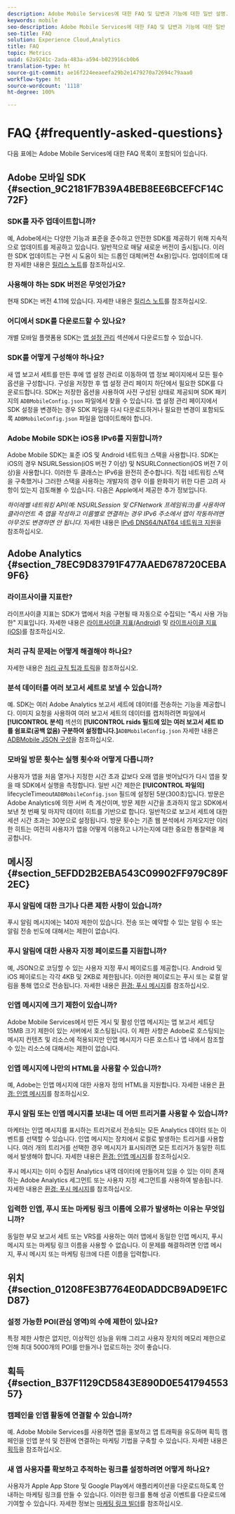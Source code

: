 ```yaml
---
description: Adobe Mobile Services에 대한 FAQ 및 답변과 기능에 대한 일반 설명.
keywords: mobile
seo-description: Adobe Mobile Services에 대한 FAQ 및 답변과 기능에 대한 일반 설명.
seo-title: FAQ
solution: Experience Cloud,Analytics
title: FAQ
topic: Metrics
uuid: 62a9241c-2ada-483a-a594-b023916cb0b6
translation-type: ht
source-git-commit: ae16f224eeaeefa29b2e1479270a72694c79aaa0
workflow-type: ht
source-wordcount: '1118'
ht-degree: 100%

---
```



# FAQ {#frequently-asked-questions}

다음 표에는 Adobe Mobile Services에 대한 FAQ 목록이 포함되어 있습니다.

## Adobe 모바일 SDK {#section_9C2181F7B39A4BEB8EE6BCEFCF14C72F}

### SDK를 자주 업데이트합니까?

예, Adobe에서는 다양한 기능과 표준을 준수하고 안전한 SDK를 제공하기 위해 지속적으로 업데이트를 제공하고 있습니다. 일반적으로 매달 새로운 버전이 출시됩니다. 이러한 SDK 업데이트는 구현 시 도움이 되는 드롭인 대체(버전 4x용)입니다. 업데이트에 대한 자세한 내용은 [릴리스 노트](https://docs.adobe.com/content/help/ko-KR/release-notes/experience-cloud/current.html)를 참조하십시오.

### 사용해야 하는 SDK 버전은 무엇인가요?

현재 SDK는 버전 4.11에 있습니다. 자세한 내용은 [릴리스 노트](https://docs.adobe.com/content/help/ko-KR/release-notes/experience-cloud/current.html)를 참조하십시오.

### 어디에서 SDK를 다운로드할 수 있나요?

개별 모바일 플랫폼용 SDK는 [앱 설정 관리](/help/using/c-manage-app-settings/c-manage-app-settings.md) 섹션에서 다운로드할 수 있습니다.

### SDK를 어떻게 구성해야 하나요?

새 앱 보고서 세트를 만든 후에 앱 설정 관리로 이동하여 앱 정보 페이지에서 모든 필수 옵션을 구성합니다. 구성을 저장한 후 앱 설정 관리 페이지 하단에서 필요한 SDK를 다운로드합니다. SDK는 저장한 옵션을 사용하여 사전 구성된 상태로 제공되며 SDK 패키지의 `ADBMobileConfig.json` 파일에서 찾을 수 있습니다. 앱 설정 관리 페이지에서 SDK 설정을 변경하는 경우 SDK 파일을 다시 다운로드하거나 필요한 변경이 포함되도록 `ADBMobileConfig.json` 파일을 업데이트해야 합니다.

### Adobe Mobile SDK는 iOS용 IPv6를 지원합니까?

Adobe Mobile SDK는 표준 iOS 및 Android 네트워크 스택을 사용합니다. SDK는 iOS의 경우 NSURLSession(iOS 버전 7 이상) 및 NSURLConnection(iOS 버전 7 이상)을 사용합니다. 이러한 두 클래스는 IPv6을 완전히 준수합니다. 직접 네트워킹 스택을 구축했거나 그러한 스택을 사용하는 개발자의 경우 이를 완화하기 위한 다른 고려 사항이 있는지 검토해볼 수 있습니다. 다음은 Apple에서 제공한 추가 정보입니다.

*하이레벨 네트워킹 API(예: NSURLSession 및 CFNetwork 프레임워크)를 사용하여 클라이언트 측 앱을 작성하고 이름별로 연결하는 경우 IPv6 주소에서 앱이 작동하려면 아무것도 변경하면 안 됩니다.* 자세한 내용은 [IPv6 DNS64/NAT64 네트워크 지원](https://developer.apple.com/library/content/documentation/NetworkingInternetWeb/Conceptual/NetworkingOverview/UnderstandingandPreparingfortheIPv6Transition/UnderstandingandPreparingfortheIPv6Transition.html#__/apple_ref/doc/uid/TP40010220-CH213-SW1)을 참조하십시오.


## Adobe Analytics {#section_78EC9D83791F477AAED678720CEBA9F6}

### 라이프사이클 지표란?

라이프사이클 지표는 SDK가 앱에서 처음 구현될 때 자동으로 수집되는 &quot;즉시 사용 가능한&quot; 지표입니다. 자세한 내용은 [라이프사이클 지표(Android)](/help/android/metrics.md) 및 [라이프사이클 지표(iOS)](/help/ios/metrics.md)를 참조하십시오.

### 처리 규칙 문제는 어떻게 해결해야 하나요?

자세한 내용은 [처리 규칙 팁과 트릭](https://docs.adobe.com/content/help/ko-KR/analytics/admin/admin-tools/processing-rules/processing-rules-tips.html)을 참조하십시오.

### 분석 데이터를 여러 보고서 세트로 보낼 수 있습니까?

예. SDK는 여러 Adobe Analytics 보고서 세트에 데이터를 전송하는 기능을 제공합니다. 이미지 요청을 사용하여 여러 보고서 세트의 데이터를 캡처하려면 파일에서 **[!UICONTROL 분석]** 섹션의 **[!UICONTROL rsids 필드에 있는 여러 보고서 세트 ID를 쉼표로(공백 없음) 구분하여 설정합니다.]**`ADBMobileConfig.json` 자세한 내용은 [ADBMobile JSON 구성](/help/ios/configuration/json-config/json-config.md)을 참조하십시오.

### 모바일 방문 횟수는 실행 횟수와 어떻게 다릅니까?

사용자가 앱을 처음 열거나 지정한 시간 초과 값보다 오래 앱을 벗어났다가 다시 앱을 찾을 때 SDK에서 실행을 측정합니다. 일반 시간 제한은 **[!UICONTROL 파일의]** lifecycleTimeout`ADBMobileConfig.json` 필드에 설정된 5분(300초)입니다. 방문은 Adobe Analytics에 의한 서버 측 계산이며, 방문 제한 시간을 초과하지 않고 SDK에서 보낸 첫 번째 및 마지막 데이터 히트를 기반으로 합니다. 일반적으로 보고서 세트에 대한 세션 시간 초과는 30분으로 설정됩니다. 방문 횟수는 기존 웹 분석에서 가져오지만 이러한 히트는 여전히 사용자가 앱을 어떻게 이용하고 나가는지에 대한 중요한 통찰력을 제공합니다.

## 메시징 {#section_5EFDD2B2EBA543C09902FF979C89F2EC}

### 푸시 알림에 대한 크기나 다른 제한 사항이 있습니까?

푸시 알림 메시지에는 140자 제한이 있습니다. 전송 또는 예약할 수 있는 알림 수 또는 알림 전송 빈도에 대해서는 제한이 없습니다.

### 푸시 알림에 대한 사용자 지정 페이로드를 지원합니까?

예, JSON으로 코딩할 수 있는 사용자 지정 푸시 페이로드를 제공합니다. Android 및 iOS 페이로드는 각각 4KB 및 2KB로 제한됩니다. 이러한 페이로드는 푸시 또는 로컬 알림을 통해 앱으로 전송됩니다. 자세한 내용은 [환경: 푸시 메시지](/help/using/in-app-messaging/t-create-push-message/c-experience-push-message.md)를 참조하십시오.

### 인앱 메시지에 크기 제한이 있습니까?

Adobe Mobile Services에서 만든 게시 및 활성 인앱 메시지는 앱 보고서 세트당 15MB 크기 제한이 있는 서버에서 호스팅됩니다. 이 제한 사항은 Adobe로 호스팅되는 메시지 컨텐츠 및 리소스에 적용되지만 인앱 메시지가 다른 호스트나 앱 내에서 참조할 수 있는 리소스에 대해서는 제한이 없습니다.

### 인앱 메시지에 나만의 HTML을 사용할 수 있습니까?

예, Adobe는 인앱 메시지에 대한 사용자 정의 HTML을 지원합니다. 자세한 내용은 [환경: 인앱 메시지](/help/using/in-app-messaging/t-in-app-message/c-experience-in-app-message.md)를 참조하십시오.

### 푸시 알림 또는 인앱 메시지를 보내는 데 어떤 트리거를 사용할 수 있습니까?

마케터는 인앱 메시지를 표시하는 트리거로서 전송되는 모든 Analytics 데이터 또는 이벤트를 선택할 수 있습니다. 인앱 메시지는 장치에서 로컬로 발생하는 트리거를 사용합니다. 여러 개의 트리거를 선택한 경우 메시지가 표시되려면 모든 트리거가 동일한 히트에서 발생해야 합니다. 자세한 내용은 [환경: 인앱 메시지](/help/using/in-app-messaging/t-in-app-message/c-experience-in-app-message.md)를 참조하십시오.

푸시 메시지는 이미 수집된 Analytics 내역 데이터에 만들어져 있을 수 있는 이미 존재하는 Adobe Analytics 세그먼트 또는 사용자 지정 세그먼트를 사용하여 발송됩니다. 자세한 내용은 [환경: 푸시 메시지](/help/using/in-app-messaging/t-create-push-message/c-experience-push-message.md)를 참조하십시오.

### 입력한 인앱, 푸시 또는 마케팅 링크 이름에 오류가 발생하는 이유는 무엇입니까?

동일한 부모 보고서 세트 또는 VRS를 사용하는 여러 앱에서 동일한 인앱 메시지, 푸시 메시지 또는 마케팅 링크 이름을 사용할 수 없습니다. 이 문제를 해결하려면 인앱 메시지, 푸시 메시지 또는 마케팅 링크에 다른 이름을 입력합니다.

## 위치 {#section_01208FE3B7764E0DADDCB9AD9E1FCD87}

### 설정 가능한 POI(관심 영역)의 수에 제한이 있나요?

특정 제한 사항은 없지만, 이상적인 성능을 위해 그리고 사용자 장치의 메모리 제한으로 인해 최대 5000개의 POI를 만들거나 업로드하는 것이 좋습니다.

## 획득 {#section_B37F1129CD5843E890D0E54179455357}

### 캠페인을 인앱 활동에 연결할 수 있습니까?

예. Adobe Mobile Services를 사용하면 앱을 홍보하고 앱 트래픽을 유도하며 획득 캠페인을 인앱 분석 및 전환에 연결하는 마케팅 기법을 구축할 수 있습니다. 자세한 내용은 [획득](/help/using/acquisition-main/acquisition-main.md)을 참조하십시오.

### 새 앱 사용자를 확보하고 추적하는 링크를 설정하려면 어떻게 하나요?

사용자가 Apple App Store 및 Google Play에서 애플리케이션을 다운로드하도록 안내하는 마케팅 링크를 만들 수 있습니다. 이러한 링크를 통해 성공 이벤트를 다운로드에 기여할 수 있습니다. 자세한 정보는 [마케팅 링크 빌더](/help/using/acquisition-main/c-marketing-links-builder/c-marketing-links-builder.md)를 참조하십시오.